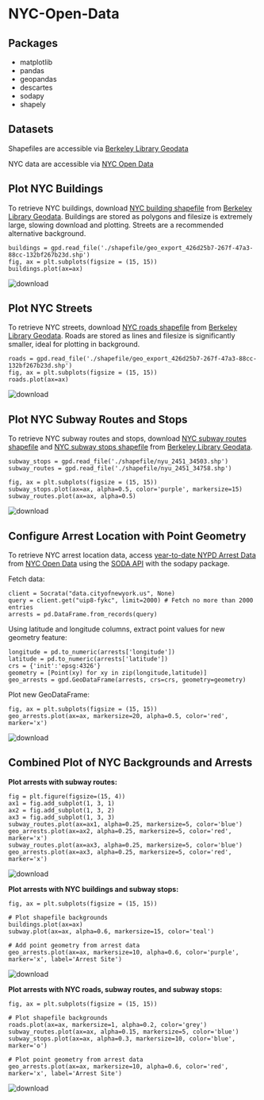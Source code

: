 # NYC-Open-Data

## Packages
* matplotlib
* pandas
* geopandas
* descartes
* sodapy
* shapely


## Datasets
Shapefiles are accessible via [Berkeley Library Geodata](https://geodata.lib.berkeley.edu/)

NYC data are accessible via [NYC Open Data](https://opendata.cityofnewyork.us/data/)

## Plot NYC Buildings
To retrieve NYC buildings, download [NYC building shapefile](https://dev.socrata.com/foundry/data.cityofnewyork.us/e42i-6hpb) from [Berkeley Library Geodata](https://geodata.lib.berkeley.edu/). Buildings are stored as polygons and filesize is extremely large, slowing download and plotting. Streets are a recommended alternative background.
```
buildings = gpd.read_file('./shapefile/geo_export_426d25b7-267f-47a3-88cc-132bf267b23d.shp')
fig, ax = plt.subplots(figsize = (15, 15))
buildings.plot(ax=ax)
```
![download](https://user-images.githubusercontent.com/79494397/207496710-7d4402a9-b10b-4e64-af7f-beab311a19b0.png)

## Plot NYC Streets
To retrieve NYC streets, download [NYC roads shapefile](https://geodata.lib.berkeley.edu/catalog/nyu-2451-34499) from [Berkeley Library Geodata](https://geodata.lib.berkeley.edu/).  Roads are stored as lines and filesize is significantly smaller, ideal for plotting in background.
```
roads = gpd.read_file('./shapefile/geo_export_426d25b7-267f-47a3-88cc-132bf267b23d.shp')
fig, ax = plt.subplots(figsize = (15, 15))
roads.plot(ax=ax)
```
![download](https://user-images.githubusercontent.com/79494397/207496905-ccb6f122-4b0a-4d4f-b4ee-f6f3dd36910c.png)

## Plot NYC Subway Routes and Stops
To retrieve NYC subway routes and stops, download [NYC subway routes shapefile](https://geodata.lib.berkeley.edu/catalog/nyu-2451-34758) and [NYC subway stops shapefile](https://geodata.lib.berkeley.edu/catalog/nyu-2451-34503) from [Berkeley Library Geodata](https://geodata.lib.berkeley.edu/).
```
subway_stops = gpd.read_file('./shapefile/nyu_2451_34503.shp')
subway_routes = gpd.read_file('./shapefile/nyu_2451_34758.shp')

fig, ax = plt.subplots(figsize = (15, 15))
subway_stops.plot(ax=ax, alpha=0.5, color='purple', markersize=15)
subway_routes.plot(ax=ax, alpha=0.5)
```
![download](https://user-images.githubusercontent.com/79494397/207500145-584569cf-8230-4c48-a0d8-a2bdcf762846.png)

## Configure Arrest Location with Point Geometry
To retrieve NYC arrest location data, access [year-to-date NYPD Arrest Data](https://data.cityofnewyork.us/Public-Safety/NYPD-Arrest-Data-Year-to-Date-/uip8-fykc) from [NYC Open Data](https://opendata.cityofnewyork.us/data/) using the [SODA API](https://dev.socrata.com/foundry/data.cityofnewyork.us/uip8-fykc) with the sodapy package.

Fetch data:
```
client = Socrata("data.cityofnewyork.us", None)
query = client.get("uip8-fykc", limit=2000) # Fetch no more than 2000 entries
arrests = pd.DataFrame.from_records(query)
```
Using latitude and longitude columns, extract point values for new geometry feature:
```
longitude = pd.to_numeric(arrests['longitude'])
latitude = pd.to_numeric(arrests['latitude'])
crs = {'init':'epsg:4326'}
geometry = [Point(xy) for xy in zip(longitude,latitude)]
geo_arrests = gpd.GeoDataFrame(arrests, crs=crs, geometry=geometry)
```
Plot new GeoDataFrame:
```
fig, ax = plt.subplots(figsize = (15, 15))
geo_arrests.plot(ax=ax, markersize=20, alpha=0.5, color='red', marker='x')
```
![download](https://user-images.githubusercontent.com/79494397/207506899-c145db7a-8ec4-4663-8225-fed47e18167d.png)

## Combined Plot of NYC Backgrounds and Arrests
**Plot arrests with subway routes:**
```
fig = plt.figure(figsize=(15, 4))
ax1 = fig.add_subplot(1, 3, 1)
ax2 = fig.add_subplot(1, 3, 2)
ax3 = fig.add_subplot(1, 3, 3)
subway_routes.plot(ax=ax1, alpha=0.25, markersize=5, color='blue')
geo_arrests.plot(ax=ax2, alpha=0.25, markersize=5, color='red', marker='x')
subway_routes.plot(ax=ax3, alpha=0.25, markersize=5, color='blue')
geo_arrests.plot(ax=ax3, alpha=0.25, markersize=5, color='red', marker='x')
```
![download](https://user-images.githubusercontent.com/79494397/207507140-6edb2c32-49b7-4ea4-a621-bdff3a3ad350.png)

**Plot arrests with NYC buildings and subway stops:**
```
fig, ax = plt.subplots(figsize = (15, 15))

# Plot shapefile backgrounds
buildings.plot(ax=ax)
subway.plot(ax=ax, alpha=0.6, markersize=15, color='teal')

# Add point geometry from arrest data
geo_arrests.plot(ax=ax, markersize=10, alpha=0.6, color='purple', marker='x', label='Arrest Site')
```
![download](https://user-images.githubusercontent.com/79494397/207507377-a3eec9f0-e69b-4daf-8e16-7e0488888403.png)

**Plot arrests with NYC roads, subway routes, and subway stops:**
```
fig, ax = plt.subplots(figsize = (15, 15))

# Plot shapefile backgrounds
roads.plot(ax=ax, markersize=1, alpha=0.2, color='grey')
subway_routes.plot(ax=ax, alpha=0.15, markersize=5, color='blue')
subway_stops.plot(ax=ax, alpha=0.3, markersize=10, color='blue', marker='o')

# Plot point geometry from arrest data
geo_arrests.plot(ax=ax, markersize=10, alpha=0.6, color='red', marker='x', label='Arrest Site')
```
![download](https://user-images.githubusercontent.com/79494397/207507556-36074c52-bc1f-4a60-90ab-6cf0939d04ec.png)


